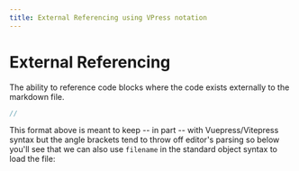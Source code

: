 ```yaml
---
title: External Referencing using VPress notation
---
```

# External Referencing

The ability to reference code blocks where the code exists externally to the markdown file.

```ts { "heading": "External Code", "highlight": 2 } <<< ./foo/code.ts
//
```

This format above is meant to keep -- in part -- with Vuepress/Vitepress syntax but the angle brackets tend to throw off editor's parsing so below you'll see that we can also use `filename` in the standard object syntax to load the file:
